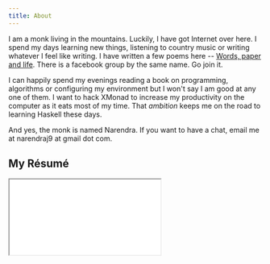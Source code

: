 ```yaml
---
title: About
---
```


I am a monk living in the mountains. Luckily, I have got Internet over here.
I spend my days learning new things, listening to country music or writing
whatever I feel like writing. I have written a few poems here --
[Words, paper and life](http://vacarie.in). There is a facebook group by the same name.
Go join it.

I can happily spend my evenings reading a book on programming, algorithms or
configuring my environment but I won't say I am good at any one of them.
I want to hack XMonad to increase my productivity on the computer as it eats
most of my time.
That _ambition_ keeps me on the road to learning Haskell these days.

And yes, the monk is named Narendra.
If you want to have a chat, email me at narendraj9 at gmail dot com.

My Résumé
---

<iframe src="/data/resume.pdf#view=fit&scrollbar=0&navpanes=0&toolbar=0" type="application/pdf" class="resume">
<p> <a href="/data/resume.pdf"> Resume </a> </p>
</iframe>
